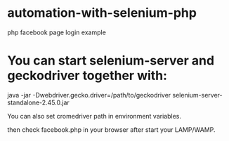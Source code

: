 # automation-with-selenium-php
php facebook page login example

# You can start selenium-server and geckodriver together with:


java -jar -Dwebdriver.gecko.driver=/path/to/geckodriver selenium-server-standalone-2.45.0.jar


You can also set cromedriver path in environment variables. 


then check facebook.php in your browser after start your LAMP/WAMP.

